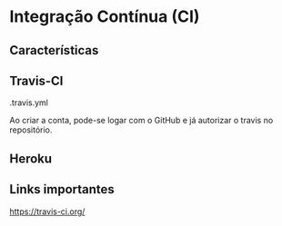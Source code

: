# Integração Contínua (CI)


## Características


## Travis-CI

.travis.yml

Ao criar a conta, pode-se logar com o GitHub e já autorizar o travis no repositório.


## Heroku 


## Links importantes

https://travis-ci.org/


